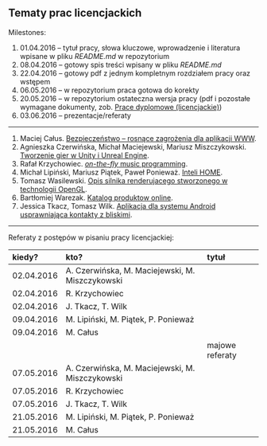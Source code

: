 ## Tematy prac licencjackich

Milestones:

1. 01.04.2016 – tytuł pracy, słowa kluczowe, wprowadzenie i literatura
   wpisane w pliku _README.md_ w repozytorium
1. 08.04.2016 – gotowy spis treści wpisany w pliku _README.md_
1. 22.04.2016 – gotowy pdf z jednym kompletnym rozdziałem pracy oraz wstępem
1. 06.05.2016 – w repozytorium praca gotowa do korekty
1. 20.05.2016 – w repozytorium ostateczna wersja pracy (pdf i pozostałe wymagane dokumenty, zob. [Prace dyplomowe (licencjackie)](https://inf.ug.edu.pl/prace-dyplomowe-licencjackie))
1. 03.06.2016 – prezentacje/referaty  

----

1. Maciej Całus.
  [Bezpieczeństwo – rosnące zagrożenia dla aplikacji WWW](https://github.com/mcalus/licencjat).
1. Agnieszka Czerwińska, Michał Maciejewski, Mariusz Miszczykowski.
  [Tworzenie gier w Unity i Unreal Engine](https://github.com/mmaciejewski/Licencjat).
1. Rafał Krzychowiec.
  [_on-the-fly_ music programming](https://github.com/StringHead/ChucK/blob/master/README.md).
1. Michał Lipiński, Mariusz Piątek, Paweł Ponieważ.
  [Inteli HOME](https://github.com/mlipinski2/licencjat).
1. Tomasz Wasilewski.
  [Opis silnika renderujacego stworzonego w technologii OpenGL](https://github.com/twasilewski/seminarium/blob/master/README.md).
1. Bartłomiej Warezak.
  [Katalog produktow online](https://github.com/ketrab27/licencjat/blob/master/README.md).
1. Jessica Tkacz, Tomasz Wilk. [Aplikacja dla systemu Android usprawniająca kontakty z bliskimi](https://github.com/twilk/remembrCall).

----

Referaty z postępów w pisaniu pracy licencjackiej:

| kiedy?     | kto?  | tytuł |
| :--------- | :---- | :---- |
| 02.04.2016 | A. Czerwińska, M. Maciejewski, M. Miszczykowski |  |
| 02.04.2016 | R. Krzychowiec |  |
| 02.04.2016 | J. Tkacz, T. Wilk |  |
| 09.04.2016 | M. Lipiński, M. Piątek, P. Ponieważ |  |
| 09.04.2016 | M. Całus |  |
|            |          | majowe referaty |
| 07.05.2016 | A. Czerwińska, M. Maciejewski, M. Miszczykowski |  |
| 07.05.2016 | R. Krzychowiec |  |
| 07.05.2016 | J. Tkacz, T. Wilk |  |
| 21.05.2016 | M. Lipiński, M. Piątek, P. Ponieważ |  |
| 21.05.2016 | M. Całus |  |
